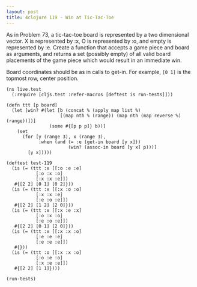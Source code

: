 ```yaml
---
layout: post
title: 4clojure 119 - Win at Tic-Tac-Toe
---
```


As in Problem 73, a tic-tac-toe board is represented by a two dimensional vector. X is represented by :x, O is represented by :o, and empty is represented by :e. Create a function that accepts a game piece and board as arguments, and returns a set (possibly empty) of all valid board placements of the game piece which would result in an immediate win.

Board coordinates should be as in calls to get-in. For example, `[0 1]` is the topmost row, center position.

<pre><code class="language-klipse">(ns live.test
  (:require [cljs.test :refer-macros [deftest is run-tests]]))

(defn ttt [p board]
  (let [win? #(let [b (concat % (apply map list %) 
                    [(map nth % (range)) (map nth (map reverse %) (range))])]
                (some #{[p p p]} b))]
    (set
      (for [y (range 3), x (range 3),
            :when (and (= :e (get-in board [y x]))
                       (win? (assoc-in board [y x] p)))]
        [y x]))))

(deftest test-119
  (is (= (ttt :x [[:o :e :e] 
           [:o :x :o] 
           [:x :x :e]])
   #{[2 2] [0 1] [0 2]}))
  (is (= (ttt :x [[:x :o :o] 
           [:x :x :e] 
           [:e :o :e]])
   #{[2 2] [1 2] [2 0]}))
  (is (= (ttt :x [[:x :e :x] 
           [:o :x :o] 
           [:e :o :e]])
   #{[2 2] [0 1] [2 0]}))
  (is (= (ttt :x [[:x :x :o] 
           [:e :e :e] 
           [:e :e :e]])
   #{}))
  (is (= (ttt :o [[:x :x :o] 
           [:o :e :o] 
           [:x :e :e]])
   #{[2 2] [1 1]})))

(run-tests)
</code></pre>
